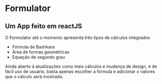 # Formulator
 <h2>Um App feito em reactJS</h2>
 <p>O Formulator até o momento apresenta três tipos de cálculos integrados</p>
 <ul>
 <li>Fórmula de Bashkara</li>
 <li>Área de formas geométricas</li>
 <li>Equação de segundo grau</li>
 </ul>
 
 <p>Ainda aberto á atualizações como mais cálculos e mudança de design, é de fácil uso de usuário, basta apenas escolher a fórmula e adicionar o valores que o cálculo 
    será mostrado.
</p>
